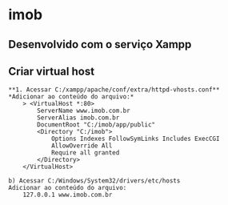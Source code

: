 # imob
## Desenvolvido com o serviço Xampp

## Criar virtual host
    **1. Acessar C:/xampp/apache/conf/extra/httpd-vhosts.conf**
    *Adicionar ao conteúdo do arquivo:*
        > <VirtualHost *:80>
            ServerName www.imob.com.br
            ServerAlias imob.com.br
            DocumentRoot "C:/imob/app/public"
            <Directory "C:/imob">
                Options Indexes FollowSymLinks Includes ExecCGI
                AllowOverride All
                Require all granted
            </Directory>
        </VirtualHost>

    b) Acessar C:/Windows/System32/drivers/etc/hosts
    Adicionar ao conteúdo do arquivo:
        127.0.0.1 www.imob.com.br
